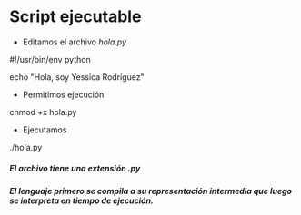 # Script ejecutable

+ Editamos el archivo _hola.py_

 #!/usr/bin/env python
 
echo "Hola, soy Yessica Rodríguez"

+ Permitimos ejecución

chmod  +x  hola.py

+ Ejecutamos

./hola.py

##### El archivo tiene una extensión _.py_
##### El lenguaje primero se compila a su representación intermedia que luego se interpreta en tiempo de ejecución.

